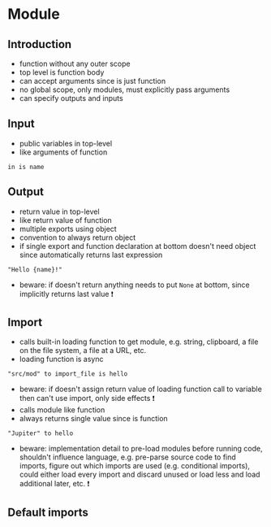 # Module



## Introduction

- function without any outer scope
- top level is function body
- can accept arguments since is just function
- no global scope, only modules, must explicitly pass arguments
- can specify outputs and inputs



## Input

- public variables in top-level
- like arguments of function

```
in is name
```



## Output

- return value in top-level
- like return value of function
- multiple exports using object
- convention to always return object
- if single export and function declaration at bottom doesn't need object since automatically returns last expression

```￼
"Hello {name}!"
```

- beware: if doesn't return anything needs to put `None` at bottom, since implicitly returns last value ❗️



## Import

- calls built-in loading function to get module, e.g. string, clipboard, a file on the file system, a file at a URL, etc.
- loading function is async

```
"src/mod" to import_file is hello
```

- beware: if doesn't assign return value of loading function call to variable then can't use import, only side effects ❗️
- calls module like function
- always returns single value since is function

```
"Jupiter" to hello
```

- beware: implementation detail to pre-load modules before running code, shouldn't influence language, e.g. pre-parse source code to find imports, figure out which imports are used (e.g. conditional imports), could either load every import and discard unused or load less and load additional later, etc. ❗️



## Default imports

<!-- todo: what is imported by default? e.g. built-in data type objects?
how is it determined? e.g. via a config, via version number? -->
